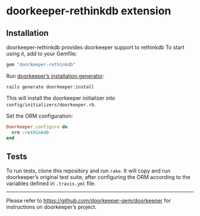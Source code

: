 # doorkeeper-rethinkdb extension

## Installation

doorkeeper-rethinkdb provides doorkeeper support to rethinkdb
To start using it, add to your Gemfile:

``` ruby
gem "doorkeeper-rethinkdb"
```

Run [doorkeeper’s installation generator]:

    rails generate doorkeeper:install

[doorkeeper’s installation generator]: https://github.com/doorkeeper-gem/doorkeeper#installation

This will install the doorkeeper initializer into
`config/initializers/doorkeeper.rb`.

Set the ORM configuration:

``` ruby
Doorkeeper.configure do
  orm :rethinkdb
end
```

## Tests

To run tests, clone this repository and run `rake`. It will copy and run
doorkeeper’s original test suite, after configuring the ORM according to the
variables defined in `.travis.yml` file.


---

Please refer to https://github.com/doorkeeper-gem/doorkeeper for instructions on
doorkeeper’s project.
